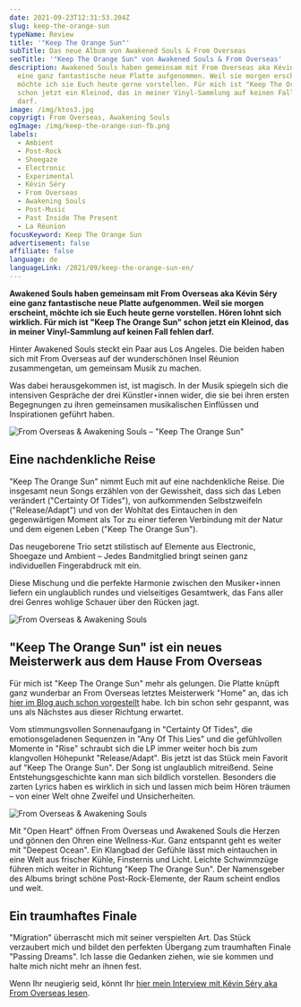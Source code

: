 ```yaml
---
date: 2021-09-23T12:31:53.204Z
slug: keep-the-orange-sun
typeName: Review
title: '"Keep The Orange Sun"'
subTitle: Das neue Album von Awakened Souls & From Overseas
seoTitle: '"Keep The Orange Sun" von Awakened Souls & From Overseas'
description: Awakened Souls haben gemeinsam mit From Overseas aka Kévin Séry
  eine ganz fantastische neue Platte aufgenommen. Weil sie morgen erscheint,
  möchte ich sie Euch heute gerne vorstellen. Für mich ist "Keep The Orange Sun"
  schon jetzt ein Kleinod, das in meiner Vinyl-Sammlung auf keinen Fall fehlen
  darf.
image: /img/ktos3.jpg
copyrigt: From Overseas, Awakening Souls
ogImage: /img/keep-the-orange-sun-fb.png
labels:
  - Ambient
  - Post-Rock
  - Shoegaze
  - Electronic
  - Experimental
  - Kévin Séry
  - From Overseas
  - Awakening Souls
  - Post-Music
  - Past Inside The Present
  - La Réunion
focusKeyword: Keep The Orange Sun
advertisement: false
affiliate: false
language: de
languageLink: /2021/09/keep-the-orange-sun-en/
---
```

**Awakened Souls haben gemeinsam mit From Overseas aka Kévin Séry eine ganz fantastische neue Platte aufgenommen. Weil sie morgen erscheint, möchte ich sie Euch heute gerne vorstellen. Hören lohnt sich wirklich. Für mich ist "Keep The Orange Sun" schon jetzt ein Kleinod, das in meiner Vinyl-Sammlung auf keinen Fall fehlen darf.**

Hinter Awakened Souls steckt ein Paar aus Los Angeles. Die beiden haben sich mit From Overseas auf der wunderschönen Insel Réunion zusammengetan, um gemeinsam Musik zu machen.

Was dabei herausgekommen ist, ist magisch. In der Musik spiegeln sich die intensiven Gespräche der drei Künstler⋆innen wider, die sie bei ihren ersten Begegnungen zu ihren gemeinsamen musikalischen Einflüssen und Inspirationen geführt haben.

![From Overseas & Awakening Souls – "Keep The Orange Sun"](/img/keep-the-orange-sun.jpg "From Overseas & Awakening Souls – \"Keep The Orange Sun\"")

## Eine nachdenkliche Reise

"Keep The Orange Sun" nimmt Euch mit auf eine nachdenkliche Reise. Die insgesamt neun Songs erzählen von der Gewissheit, dass sich das Leben verändert ("Certainty Of Tides"), von aufkommenden Selbstzweifeln ("Release/Adapt") und von der Wohltat des Eintauchen in den gegenwärtigen Moment als Tor zu einer tieferen Verbindung mit der Natur und dem eigenen Leben ("Keep The Orange Sun").

Das neugeborene Trio setzt stilistisch auf Elemente aus Electronic, Shoegaze und Ambient – Jedes Bandmitglied bringt seinen ganz individuellen Fingerabdruck mit ein.

Diese Mischung und die perfekte Harmonie zwischen den Musiker⋆innen liefern ein unglaublich rundes und vielseitiges Gesamtwerk, das Fans aller drei Genres wohlige Schauer über den Rücken jagt.

![From Overseas & Awakening Souls](/img/ktos2.jpg "From Overseas & Awakening Souls")

## "Keep The Orange Sun" ist ein neues Meisterwerk aus dem Hause From Overseas

Für mich ist "Keep The Orange Sun" mehr als gelungen. Die Platte knüpft ganz wunderbar an From Overseas letztes Meisterwerk "Home" an, das ich [hier im Blog auch schon vorgestellt](/2020/04/from-overseas-interview/) habe. Ich bin schon sehr gespannt, was uns als Nächstes aus dieser Richtung erwartet.

Vom stimmungsvollen Sonnenaufgang in "Certainty Of Tides", die emotionsgeladenen Sequenzen in "Any Of This Lies" und die gefühlvollen Momente in "Rise" schraubt sich die LP immer weiter hoch bis zum klangvollen Höhepunkt "Release/Adapt". Bis jetzt ist das Stück mein Favorit auf "Keep The Orange Sun". Der Song ist unglaublich mitreißend. Seine Entstehungsgeschichte kann man sich bildlich vorstellen. Besonders die zarten Lyrics haben es wirklich in sich und lassen mich beim Hören träumen – von einer Welt ohne Zweifel und Unsicherheiten.

![From Overseas & Awakening Souls](/img/ktos1.jpg "From Overseas & Awakening Souls")

Mit "Open Heart" öffnen From Overseas und Awakened Souls die Herzen und gönnen den Ohren eine Wellness-Kur. Ganz entspannt geht es weiter mit "Deepest Ocean". Ein Klangbad der Gefühle lässt mich eintauchen in eine Welt aus frischer Kühle, Finsternis und Licht. Leichte Schwimmzüge führen mich weiter in Richtung "Keep The Orange Sun". Der Namensgeber des Albums bringt schöne Post-Rock-Elemente, der Raum scheint endlos und weit.

## Ein traumhaftes Finale

"Migration" überrascht mich mit seiner verspielten Art. Das Stück verzaubert mich und bildet den perfekten Übergang zum traumhaften Finale "Passing Dreams". Ich lasse die Gedanken ziehen, wie sie kommen und halte mich nicht mehr an ihnen fest.

Wenn Ihr neugierig seid, könnt Ihr [hier mein Interview mit Kévin Séry aka From Overseas lesen](/2020/04/from-overseas-interview/).